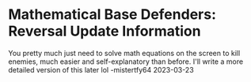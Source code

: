 # Mathematical Base Defenders: Reversal Update Information
You pretty much just need to solve math equations on the screen to kill enemies, much easier and self-explanatory than before. I'll write a more detailed version of this later lol -mistertfy64 2023-03-23
